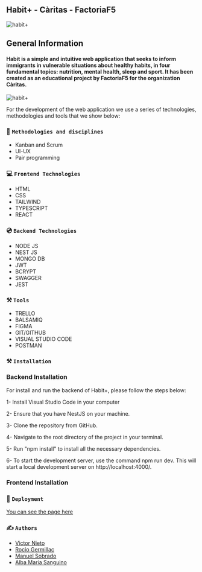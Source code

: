 ## Habit+ - Càritas - FactoriaF5

![habit+](https://i.imgur.com/PGVO8PF.png) 

## General Information

#### Habit is a simple and intuitive web application that seeks to inform immigrants in vulnerable situations about healthy habits, in four fundamental topics: nutrition, mental health, sleep and sport. It has been created as an educational project by FactoriaF5 for the organization Càritas.

![habit+](https://i.imgur.com/DMpcHas.png)

For the development of the web application we use a series of technologies, methodologies and tools that we show below:

### :page_with_curl: `Methodologies and disciplines`

- Kanban and Scrum
- UI-UX
- Pair programming

### :computer: `Frontend Technologies`
- HTML
- CSS
- TAILWIND
- TYPESCRIPT
- REACT

### :cd: `Backend Technologies`
- NODE JS
- NEST JS
- MONGO DB
- JWT
- BCRYPT
- SWAGGER
- JEST

### :hammer_and_pick: `Tools`
- TRELLO
- BALSAMIQ
- FIGMA
- GIT/GITHUB
- VISUAL STUDIO CODE
- POSTMAN

### :hammer_and_pick: `Installation`

### Backend Installation
For install and run the backend of Habit+, please follow the steps below:

1- Install Visual Studio Code in your computer

2- Ensure that you have NestJS on your machine.

3- Clone the repository from GitHub.

4- Navigate to the root directory of the project in your terminal.

5- Run "npm install" to install all the necessary dependencies.

6- To start the development server, use the command npm run dev. This will start a local development server on http://localhost:4000/.

### Frontend Installation


### :nazar_amulet: `Deployment`
[You can see the page here](https://habit-app-sigma.vercel.app/)

### :writing_hand: `Authors`
- [Victor Nieto](https://github.com/victornietof5)
- [Rocio Germillac](https://github.com/rgermillaclopez)
- [Manuel Sobrado](https://github.com/ManuKovacicSG)
- [Alba Maria Sanguino](https://github.com/albapro)

